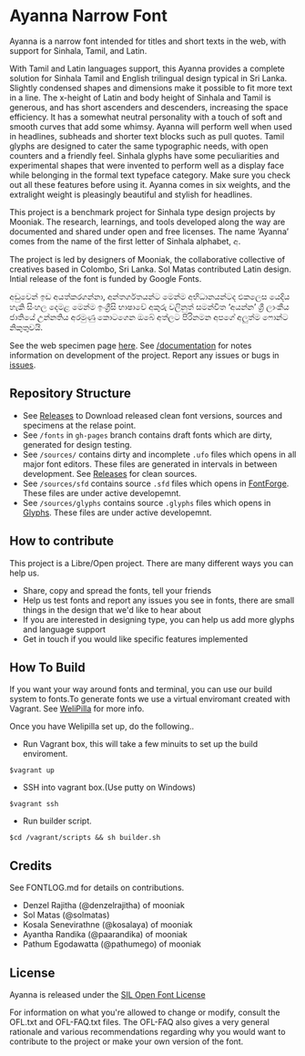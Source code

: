Ayanna Narrow Font
===================

Ayanna is a narrow font intended for titles and short texts in the web, with support for Sinhala, Tamil, and Latin.

With Tamil and Latin languages support, this Ayanna provides a complete solution for Sinhala Tamil and English trilingual design typical in Sri Lanka. 
Slightly condensed shapes and dimensions make it possible to fit more text in a line. 
The x-height of Latin and body height of Sinhala and Tamil is generous, and has short ascenders and descenders, increasing the space efficiency. 
It has a somewhat neutral personality with a touch of soft and smooth curves that add some whimsy. 
Ayanna will perform well when used in headlines, subheads and shorter text blocks such as pull quotes. 
Tamil glyphs are designed to cater the same typographic needs, with open counters and a friendly feel. 
Sinhala glyphs have some peculiarities and experimental shapes that were invented to perform well as a display face while belonging in the formal text typeface category. 
Make sure you check out all these features before using it. 
Ayanna comes in six weights, and the extralight weight is pleasingly beautiful and stylish for headlines.

This project is a benchmark project for Sinhala type design projects by Mooniak. 
The research, learnings, and tools developed along the way are documented and shared under open and free licenses. 
The name ‘Ayanna’ comes from the name of the first letter of Sinhala alphabet, අ.

The project is led by designers of Mooniak, the collaborative collective of creatives based in Colombo, Sri Lanka. 
Sol Matas contributed Latin design. 
Intial release of the font is funded by Google Fonts.

අඩුවෙන් ඉඩ අයත්කරගන්නා, අන්තර්ගතයන්ට මෙන්ම අභිධානයන්ටද එකලෙස යෙදිය හැකි සිංහල දෙමළ මෙන්ම ඉංග්‍රීසි භාෂාවේ අකුරු වලිනුත් සමන්විත ‘අයන්න’ ශ්‍රී ලාංකීය ජාතියේ උන්නතිය අරමුණු කොටගෙන ඔබේ අත්ලට පිරිනමන අපගේ අලුත්ම ෆොන්ට නිකුතුවයි.

See the web specimen page [here](http://mooniak.com/ayanna-font/).
See [/documentation](https://github.com/mooniak/ayanna-font/tree/master/documentation) for notes information on development of the project.
Report any issues or bugs in [issues](https://github.com/mooniak/ayanna-font/issues/new).

## Repository Structure

- See [Releases](https://github.com/mooniak/ayanna-font/releases) to Download released clean font versions, sources and specimens at the relase point.
- See `/fonts` in `gh-pages` branch contains draft fonts which are dirty, generated for design testing.
- See `/sources/` contains dirty and incomplete `.ufo` files which opens in all major font editors. These files are generated in intervals in between development. See [Releases](https://github.com/mooniak/ayanna-font/releases) for clean sources.
- See `/sources/sfd` contains source `.sfd` files which opens in [FontForge](http://fontforge.github.io/en-US/). These files are under active developemnt.
-  See `/sources/glyphs` contains source `.glyphs` files which opens in [Glyphs](https://glyphsapp.com/). These files are under active developemnt.

## How to contribute

This project is a Libre/Open project. There are many different ways you can help us.

- Share, copy and spread the fonts, tell your friends
- Help us test fonts and report any issues you see in fonts, there are small things in the design that we'd like to hear about
- If you are interested in designing type, you can help us add more glyphs and language support
- Get in touch if you would like specific features implemented

## How To Build

If you want your way around fonts and terminal, you can use our build system to fonts.To generate fonts we use a virtual enviromant created with Vagrant. See [WeliPilla](https://github.com/mooniak/WeliPilla) for more info.

Once you have Welipilla set up, do the following..

- Run Vagrant box, this will take a few minuits to set up the build enviroment.

```shell
$vagrant up
```

- SSH into vagrant box.(Use putty on Windows)
```shell
$vagrant ssh
```

- Run builder script.
```shell
$cd /vagrant/scripts && sh builder.sh
```

## Credits

See FONTLOG.md for details on contributions.

- Denzel Rajitha (@denzelrajitha) of mooniak
- Sol Matas (@solmatas)
- Kosala Senevirathne (@kosalaya) of mooniak
- Ayantha Randika (@paarandika) of mooniak
- Pathum Egodawatta (@pathumego) of mooniak

## License

Ayanna is released under the  [SIL Open Font License](http://scripts.sil.org/OFL)

For information on what you're allowed to change or modify, consult the
OFL.txt and OFL-FAQ.txt files. The OFL-FAQ also gives a very general
rationale and various recommendations regarding why you would want to
contribute to the project or make your own version of the font.
